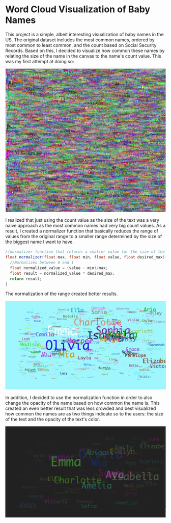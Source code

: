 # Word Cloud Visualization of Baby Names


This project is a simple, albeit interesting visualization of baby names in the US. The original dataset includes the  most common names, ordered by most common to least common, and the count based on Social Security Records. Based on this, I decided to visualize how common these names by relating the size of the name in the canvas to the name's count value. This was my first attempt at doing so:

<img src="img/first_attempt.jpg">

I realized that just using the count value as the size of the text was a very naive approach as the most common names had very big count values. As a result, I created a normalizer function that basically reduces the range of values from the original range to a smaller range determined by the size of the biggest name I want to have. 

```java
//normalizer function that returns a smaller value for the size of the text font while perserviing the difference between the original values
float normalizer(float max, float min, float value, float desired_max){
  //Normalizes between 0 and 1
  float normalized_value = (value - min)/max;
  float result = normalized_value * desired_max;
  return result;
}

```

The normalization of the range created better results. 

<img src="img/second_attempt.jpg">

In addition, I decided to use the normalization function in order to also change the opacity of the name based on how common the name is. This created an even better result that was less crowded and best visualized how common the names are as two things indicate so to the users: the size of the text and the opacity of the text's color. 

<img src="img/third_attempt.jpg">
